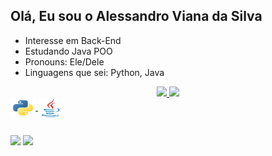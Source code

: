 ## Olá, Eu sou o Alessandro Viana da Silva
 - Interesse em Back-End
 - Estudando Java POO
 - Pronouns: Ele/Dele
 - Linguagens que sei: Python, Java


<div align="center">
  <a href="https://github.com/AlessandroVianaSilva">
  <img height="150em" src="https://github-readme-stats.vercel.app/api?username=AlessandroVianaSilva&show_icons=true&theme=dracula&include_all_commits=true&count_private=true"/>
  <img height="130em" src="https://github-readme-stats.vercel.app/api/top-langs/?username=AlessandroVianaSilva&layout=compact&langs_count=7&theme=dracula"/>
</div>
  
</div>
  <img align="center" alt="Alessandro-Python" height="30" width="40" src="https://raw.githubusercontent.com/devicons/devicon/master/icons/python/python-original.svg">
  <img align="center" alt="Alessandro-Python" height="30" width="40" src="https://raw.githubusercontent.com/devicons/devicon/master/icons/java/java-original.svg">
<?div>

##

</div>
  <a href="https://www.linkedin.com/in/alessandro-viana-da-silva-425067225/" target="_blank"><img src="https://img.shields.io/badge/-LinkedIn-%230077B5?style=for-the-badge&logo=linkedin&logoColor=white" target="_blank"></a> 
  <a href="https://www.instagram.com/alessandroslv0/?hl=en" target="_blank"><img src="https://img.shields.io/badge/-Instagram-%23E4405F?style=for-the-badge&logo=instagram&logoColor=white" target="_blank"></a>
</div>

